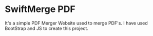 # SwiftMerge PDF
It's a simple PDF Merger Website used to merge PDF's. I have used BootStrap and JS to create this project.
